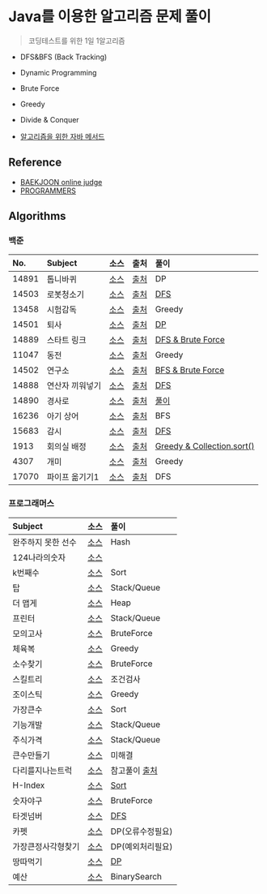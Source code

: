 # Java를 이용한 알고리즘 문제 풀이
> 코딩테스트를 위한 1일 1알고리즘

- DFS&BFS (Back Tracking)
- Dynamic Programming
- Brute Force
- Greedy
- Divide & Conquer

- [알고리즘을 위한 자바 메서드](https://github.com/gaki2745/Algorithm-with-Java/tree/master/JavaCollectionFramework)

## Reference

* [BAEKJOON online judge](https://www.acmicpc.net)
* [PROGRAMMERS](https://programmers.co.kr)


## Algorithms


### 백준

|No.|Subject|소스|출처|풀이|
|:---|:---|:---|:---|:---|
|14891|톱니바퀴|[소스](https://github.com/gaki2745/Algorithm-with-Java/blob/master/BaekJoon_14891/src/BaekJoon_14891.java)|[출처](https://www.acmicpc.net/problem/14891)|DP|
|14503|로봇청소기|[소스](https://github.com/gaki2745/Algorithm-with-Java/blob/master/BaekJoon_14503/src/Main.java)|[출처](https://www.acmicpc.net/problem/14503)|[DFS](https://github.com/gaki2745/Algorithm-with-Java/tree/master/BaekJoon_14503/src)|
|13458|시험감독|[소스](https://github.com/gaki2745/Algorithm-with-Java/blob/master/BaekJoon_13458/src/Main.java)|[출처](https://www.acmicpc.net/problem/13458)|Greedy|
|14501|퇴사|[소스](https://github.com/gaki2745/Algorithm-with-Java/blob/master/BaekJoon_14501/src/Main.java)|[출처](https://www.acmicpc.net/problem/14501)|[DP](https://github.com/gaki2745/Algorithm-with-Java/tree/master/BaekJoon_14501)|
|14889|스타트 링크|[소스](https://github.com/gaki2745/Algorithm-with-Java/blob/master/BaekJoon_14889/src/Main.java)|[출처](https://www.acmicpc.net/problem/14889)|[DFS & Brute Force](https://github.com/gaki2745/Algorithm-with-Java/tree/master/BaekJoon_14889)|
|11047|동전|[소스](https://github.com/gaki2745/Algorithm-with-Java/blob/master/BaekJoon_11047/src/Main.java)|[출처](https://www.acmicpc.net/problem/11047)|Greedy|
|14502|연구소|[소스](https://github.com/gaki2745/Algorithm-with-Java/blob/master/BaekJoon_14502/src/Main.java)|[출처](https://www.acmicpc.net/problem/14502)|[BFS & Brute Force](https://github.com/gaki2745/Algorithm-with-Java/tree/master/BaekJoon_14502)|
|14888|연산자 끼워넣기|[소스](https://github.com/gaki2745/Algorithm-with-Java/blob/master/BaekJoon_14888/src/Main.java)|[출처](https://www.acmicpc.net/problem/14888)|[DFS](https://github.com/gaki2745/Algorithm-with-Java/tree/master/BaekJoon_14888)|
|14890|경사로|[소스](https://github.com/gaki2745/Algorithm-with-Java/blob/master/BaekJoon_14890/src/Main.java)|[출처](https://www.acmicpc.net/problem/14890)|[풀이](https://github.com/gaki2745/Algorithm-with-Java/tree/master/BaekJoon_14890)|
|16236|아기 상어|[소스](https://github.com/gaki2745/Algorithm-with-Java/blob/master/BaekJoon_16236/src/Main.java)|[출처](https://www.acmicpc.net/problem/16236)|BFS|
|15683|감시|[소스](https://github.com/gaki2745/Algorithm-with-Java/blob/master/BaekJoon_15683/src/Main.java)|[출처](https://www.acmicpc.net/problem/15683)|[DFS](https://github.com/gaki2745/Algorithm-with-Java/blob/master/BaekJoon_15683)|
|1913|회의실 배정|[소스](https://github.com/gaki2745/Algorithm-with-Java/blob/master/BaekJoon_1913/src/Main.java)|[출처](https://www.acmicpc.net/problem/1913)|[Greedy & Collection.sort()](https://github.com/gaki2745/Algorithm-with-Java/tree/master/BaekJoon_1931)|
|4307|개미|[소스](https://github.com/gaki2745/Algorithm-with-Java/blob/master/BaekJoon_4307/src/Main.java)|[출처](https://www.acmicpc.net/problem/4307)|Greedy|
|17070|파이프 옮기기1|[소스](https://github.com/gaki2745/Algorithm-with-Java/blob/master/BaekJoon_17070/src/Solution.java)|[출처](https://www.acmicpc.net/problem/17070)|DFS|

### 프로그래머스


|Subject|소스|풀이|
|:---|:---|:---|
|완주하지 못한 선수|[소스](https://github.com/gaki2745/Algorithm-with-Java/blob/master/Programmers_완주하지못한선수/src/Main.java)|Hash|
|124나라의숫자|[소스](https://github.com/gaki2745/Algorithm-with-Java/blob/master/Programmers_124나라의숫자수/src/Solution.java)||
|k번째수|[소스](https://github.com/gaki2745/Algorithm-with-Java/blob/master/Programmers_k번째수/src/Solution.java)|Sort|
|탑|[소스](https://github.com/gaki2745/Algorithm-with-Java/blob/master/Programmers_탑/src/Solution.java)|Stack/Queue|
|더 맵게|[소스](https://github.com/gaki2745/Algorithm-with-Java/blob/master/Programmers_더맵게/src/Solution.java)|Heap|
|프린터|[소스](https://github.com/gaki2745/Algorithm-with-Java/blob/master/Programmers_프린터/src/Solution.java)|Stack/Queue|
|모의고사|[소스](https://github.com/gaki2745/Algorithm-with-Java/blob/master/Programmers_모의고사/src/Solution.java)|BruteForce|
|체육복|[소스](https://github.com/gaki2745/Algorithm-with-Java/blob/master/Programmers_체육복/src/Solution.java)|Greedy|
|소수찾기|[소스](https://github.com/gaki2745/Algorithm-with-Java/blob/master/Programmers_소수찾기/src/Solution.java)|BruteForce|
|스킬트리|[소스](https://github.com/gaki2745/Algorithm-with-Java/blob/master/Programmers_스킬트리/src/Solution.java)|조건검사|
|조이스틱|[소스](https://github.com/gaki2745/Algorithm-with-Java/blob/master/Programmers_조이스틱/src/Solution.java)|Greedy|
|가장큰수|[소스](https://github.com/gaki2745/Algorithm-with-Java/blob/master/Programmers_가장큰수/src/Solution.java)|Sort|
|기능개발|[소스](https://github.com/gaki2745/Algorithm-with-Java/blob/master/Programmers_기능개발/src/Solution.java)|Stack/Queue|
|주식가격|[소스](https://github.com/gaki2745/Algorithm-with-Java/blob/master/Programmers_주식가격/src/Solution.java)|Stack/Queue|
|큰수만들기|[소스](https://github.com/gaki2745/Algorithm-with-Java/blob/master/Programmers_큰수만들기/src/Solution.java)|미해결|
|다리를지나는트럭|[소스](https://github.com/gaki2745/Algorithm-with-Java/blob/master/Programmers_다리를지나는트럭/src/Solution.java)|참고풀이 [출처](https://github.com/gaki2745/Algorithm-with-Java/blob/master/Programmers_큰수만들기/src/Main.java)|
|H-Index|[소스](https://github.com/gaki2745/Algorithm-with-Java/tree/master/Programmers_H-index/src/Solution.java)|[Sort](https://github.com/gaki2745/Algorithm-with-Java/tree/master/Programmers_H-index)|
|숫자야구|[소스](https://github.com/gaki2745/Algorithm-with-Java/blob/master/Programmers_숫자야구/src/Solution.java)|BruteForce|
|타겟넘버|[소스](https://github.com/gaki2745/Algorithm-with-Java/blob/master/Programmers_타겟넘버/src/Solution.java)|[DFS](https://github.com/gaki2745/Algorithm-with-Java/tree/master/Programmers_타겟넘버)|
|카펫|[소스](https://github.com/gaki2745/Algorithm-with-Java/blob/master/Programmers_카펫/src/Solution.java)|DP(오류수정필요)|
|가장큰정사각형찾기|[소스](https://github.com/gaki2745/Algorithm-with-Java/blob/master/Programmers_가장큰정사각형찾기/src/Solution.java)|DP(예외처리필요)|
|땅따먹기|[소스](https://github.com/gaki2745/Algorithm-with-Java/blob/master/Programmers_땅따먹기/src/Solution.java)|[DP](https://github.com/gaki2745/Algorithm-with-Java/tree/master/Programmers_땅따먹기)|
|예산|[소스](https://github.com/gaki2745/Algorithm-with-Java/blob/master/Programmers_예산/src/Solution.java)|BinarySearch|
